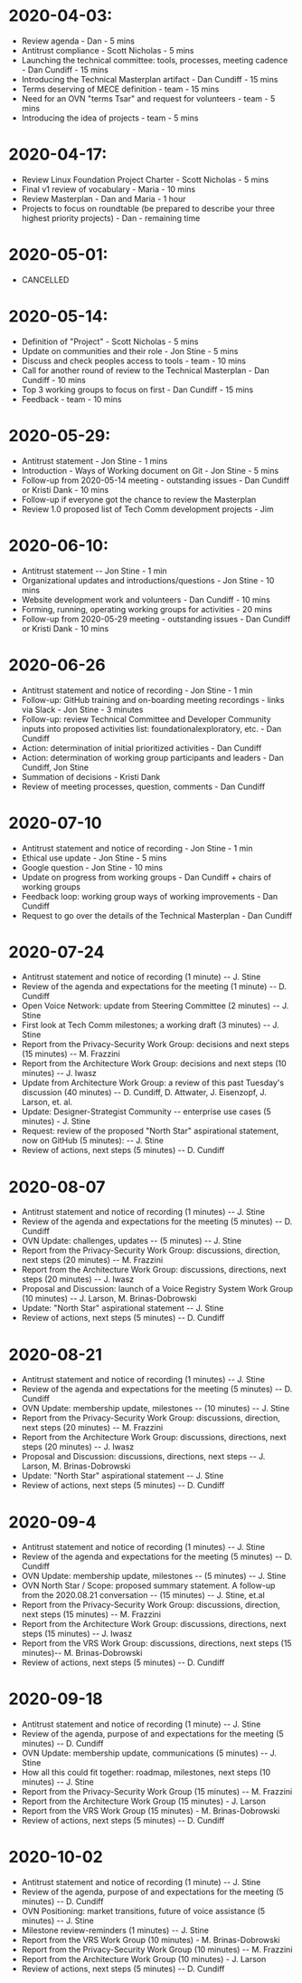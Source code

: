 # 2020-04-03:
- Review agenda - Dan - 5 mins
- Antitrust compliance - Scott Nicholas - 5 mins
- Launching the technical committee: tools, processes, meeting cadence - Dan Cundiff - 15 mins
- Introducing the Technical Masterplan artifact - Dan Cundiff - 15 mins
- Terms deserving of MECE definition - team - 15 mins
- Need for an OVN "terms Tsar" and request for volunteers - team - 5 mins
- Introducing the idea of projects - team - 5 mins

# 2020-04-17:
- Review Linux Foundation Project Charter - Scott Nicholas - 5 mins
- Final v1 review of vocabulary - Maria - 10 mins
- Review Masterplan - Dan and Maria - 1 hour
- Projects to focus on roundtable (be prepared to describe your three highest priority projects) - Dan - remaining time

# 2020-05-01:
- CANCELLED

# 2020-05-14:
- Definition of "Project" - Scott Nicholas - 5 mins
- Update on communities and their role - Jon Stine - 5 mins
- Discuss and check peoples access to tools - team - 10 mins
- Call for another round of review to the Technical Masterplan - Dan Cundiff - 10 mins 
- Top 3 working groups to focus on first - Dan Cundiff - 15 mins
- Feedback - team - 10 mins

# 2020-05-29:
- Antitrust statement - Jon Stine - 1 mins
- Introduction - Ways of Working document on Git - Jon Stine - 5 mins
- Follow-up from 2020-05-14 meeting - outstanding issues - Dan Cundiff or Kristi Dank - 10 mins
- Follow-up if everyone got the chance to review the Masterplan
- Review 1.0 proposed list of Tech Comm development projects - Jim

# 2020-06-10:
- Antitrust statement -- Jon Stine - 1 min
- Organizational updates and introductions/questions - Jon Stine - 10 mins
- Website development work and volunteers - Dan Cundiff - 10 mins
- Forming, running, operating working groups for activities - 20 mins
- Follow-up from 2020-05-29 meeting - outstanding issues - Dan Cundiff or Kristi Dank - 10 mins

# 2020-06-26
- Antitrust statement and notice of recording - Jon Stine - 1 min
- Follow-up: GitHub training and on-boarding meeting recordings - links via Slack - Jon Stine - 3 minutes
- Follow-up: review Technical Committee and Developer Community inputs into proposed activities list: foundationalexploratory, etc. - Dan Cundiff
- Action: determination of initial prioritized activities - Dan Cundiff 
- Action: determination of working group participants and leaders - Dan Cundiff, Jon Stine
- Summation of decisions - Kristi Dank
- Review of meeting processes, question, comments - Dan Cundiff

# 2020-07-10
- Antitrust statement and notice of recording - Jon Stine - 1 min
- Ethical use update - Jon Stine - 5 mins
- Google question - Jon Stine - 10 mins
- Update on progress from working groups - Dan Cundiff + chairs of working groups
- Feedback loop: working group ways of working improvements - Dan Cundiff
- Request to go over the details of the Technical Masterplan - Dan Cundiff

# 2020-07-24
- Antitrust statement and notice of recording (1 minute) -- J. Stine
- Review of the agenda and expectations for the meeting (1 minute) -- D. Cundiff 
- Open Voice Network: update from Steering Committee (2 minutes) -- J. Stine
- First look at Tech Comm milestones; a working draft (3 minutes) -- J. Stine
- Report from the Privacy-Security Work Group: decisions and next steps (15 minutes)  -- M. Frazzini
- Report from the Architecture Work Group: decisions and next steps (10 minutes) -- J. Iwasz
- Update from Architecture Work Group: a review of this past Tuesday's discussion (40 minutes) -- D. Cundiff, D. Attwater, J. Eisenzopf, J. Larson, et. al.
- Update: Designer-Strategist Community -- enterprise use cases (5 minutes) - J. Stine
- Request: review of the proposed "North Star" aspirational statement, now on GitHub (5 minutes):  -- J. Stine
- Review of actions, next steps (5 minutes) -- D. Cundiff

# 2020-08-07
- Antitrust statement and notice of recording (1 minutes) -- J. Stine
- Review of the agenda and expectations for the meeting (5 minutes) -- D. Cundiff
- OVN Update: challenges, updates -- (5 minutes) -- J. Stine
- Report from the Privacy-Security Work Group:  discussions, direction, next steps (20 minutes) -- M. Frazzini
- Report from the Architecture Work Group:  discussions, directions, next steps (20 minutes) -- J. Iwasz
- Proposal and Discussion:  launch of a Voice Registry System Work Group (10 minutes) -- J. Larson, M. Brinas-Dobrowski
- Update: "North Star" aspirational statement -- J. Stine
- Review of actions, next steps (5 minutes) -- D. Cundiff

# 2020-08-21
- Antitrust statement and notice of recording (1 minutes) -- J. Stine
- Review of the agenda and expectations for the meeting (5 minutes) -- D. Cundiff
- OVN Update: membership update, milestones -- (10 minutes) -- J. Stine
- Report from the Privacy-Security Work Group:  discussions, direction, next steps (20 minutes) -- M. Frazzini
- Report from the Architecture Work Group:  discussions, directions, next steps (20 minutes) -- J. Iwasz
- Proposal and Discussion:  discussions, directions, next steps -- J. Larson, M. Brinas-Dobrowski
- Update: "North Star" aspirational statement -- J. Stine
- Review of actions, next steps (5 minutes) -- D. Cundiff

# 2020-09-4
- Antitrust statement and notice of recording (1 minutes) -- J. Stine
- Review of the agenda and expectations for the meeting (5 minutes) -- D. Cundiff
- OVN Update: membership update, milestones -- (5 minutes) -- J. Stine
- OVN North Star / Scope: proposed summary statement.  A follow-up from the 2020.08.21 conversation -- (15 minutes) -- J. Stine, et.al
- Report from the Privacy-Security Work Group:  discussions, direction, next steps (15 minutes) -- M. Frazzini
- Report from the Architecture Work Group:  discussions, directions, next steps (15 minutes) -- J. Iwasz
- Report from the VRS Work Group: discussions, directions, next steps (15 minutes)-- M. Brinas-Dobrowski
- Review of actions, next steps (5 minutes) -- D. Cundiff

# 2020-09-18
- Antitrust statement and notice of recording (1 minute) -- J. Stine
- Review of the agenda, purpose of and expectations for the meeting (5 minutes) -- D. Cundiff
- OVN Update:  membership update, communications (5 minutes) -- J. Stine
- How all this could fit together: roadmap, milestones, next steps (10 minutes) -- J. Stine
- Report from the Privacy-Security Work Group (15 minutes) -- M. Frazzini 
- Report from the Architecture Work Group (15 minutes) - J. Larson
- Report from the VRS Work Group (15 minutes) - M. Brinas-Dobrowski
- Review of actions, next steps (5 minutes) -- D. Cundiff

# 2020-10-02
- Antitrust statement and notice of recording (1 minute) -- J. Stine
- Review of the agenda, purpose of and expectations for the meeting (5 minutes) -- D. Cundiff
- OVN Positioning: market transitions, future of voice assistance (5 minutes) -- J. Stine
- Milestone review-reminders (1 minutes) -- J. Stine
- Report from the VRS Work Group (10 minutes) - M. Brinas-Dobrowski
- Report from the Privacy-Security Work Group (10 minutes) -- M. Frazzini 
- Report from the Architecture Work Group (10 minutes) - J. Larson
- Review of actions, next steps (5 minutes) -- D. Cundiff
